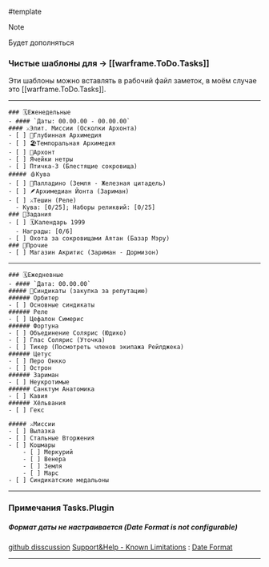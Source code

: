 #template

>[!note]
> Будет дополняться
### Чистые шаблоны для -> [[warframe.ToDo.Tasks]]
Эти шаблоны можно вставлять в рабочий файл заметок, в моём случае это [[warframe.ToDo.Tasks]].

---
```
### 🗓️Еженедельные
- #### `Даты: 00.00.00 - 00.00.00`
#### ⚔️Элит. Миссии (Осколки Архонта)
- [ ] 🧪Глубинная Архимедия
- [ ] 🏖Темпоральная Архимедия
- [ ] 🔮Архонт
- [ ] Ячейки нетры
- [ ] Птичка-3 (Блестящие сокровища)
##### 🩸Кува
- [ ] 🦗Палладино (Земля - Железная цитадель)
- [ ] 🪶Архимедиан Йонта (Зариман)
- [ ] ⚔️Тешин (Реле) 
  - Кува: [0/25]; Наборы реликвий: [0/25]
### 📝Задания
- [ ] 🗓️Календарь 1999
  - Награды: [0/6]
- [ ] Охота за сокровищами Аятан (Базар Мэру)
### 🍁Прочие
- [ ] Магазин Акритис (Зариман - Дормизон)
```
---
```
### 🗓️Ежедневные
- #### `Дата: 00.00.00`
##### 📇Синдикаты (закупка за репутацию)
###### Орбитер
- [ ] Основные синдикаты
###### Реле
- [ ] Цефалон Симерис
###### Фортуна
- [ ] Объединение Солярис (Юдико)
- [ ] Глас Солярис (Уточка)
- [ ] Тикер (Посмотреть членов экипажа Рейлджека)
###### Цетус
- [ ] Перо Онкко
- [ ] Острон
###### Зариман
- [ ] Неукротимые
###### Санктум Анатомика
- [ ] Кавия
###### Хёльвания
- [ ] Гекс

##### ⚔️Миссии
- [ ] Вылазка
- [ ] Стальные Вторжения
- [ ] Кошмары
	- [ ] Меркурий
	- [ ] Венера
	- [ ] Земля
	- [ ] Марс
- [ ] Синдикатские медальоны
```
---

### Примечания Tasks.Plugin
##### Формат даты не настраивается (Date Format is not configurable)
[github disscussion](https://github.com/obsidian-tasks-group/obsidian-tasks/discussions/69)
[Support&Help - Known Limitations](https://publish.obsidian.md/tasks/Support+and+Help/Known+Limitations#Known+Limitations) : [Date Format](https://publish.obsidian.md/tasks/Getting+Started/Dates#Date+format+is+not+configurable)

---
